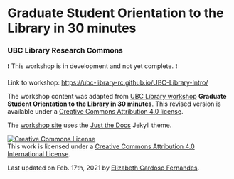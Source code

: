 # Graduate Student Orientation to the Library in 30 minutes
### UBC Library Research Commons

:heavy_exclamation_mark: This workshop is in development and not yet complete. :heavy_exclamation_mark:    

Link to workshop: https://ubc-library-rc.github.io/UBC-Library-Intro/

The workshop content was adapted from [UBC Library workshop](https://libcal.library.ubc.ca/calendar/vancouver?cid=7544&t=g&d=0000-00-00&cal=7544&inc=0) **Graduate Student Orientation to the Library in 30 minutes**. This revised version is available under a [Creative Commons Attribution 4.0 license](https://creativecommons.org/licenses/by/4.0/).

The [workshop site](https://ubc-library-rc.github.io/UBC-Library-Intro/) uses the [Just the Docs](https://github.com/pmarsceill/just-the-docs) Jekyll theme.

<a rel="license" href="http://creativecommons.org/licenses/by/4.0/"><img alt="Creative Commons License" style="border-width:0" src="https://i.creativecommons.org/l/by/4.0/88x31.png" /></a><br />This work is licensed under a <a rel="license" href="http://creativecommons.org/licenses/by/4.0/">Creative Commons Attribution 4.0 International License</a>.

Last updated on Feb. 17th, 2021 by [Elizabeth Cardoso Fernandes](https://elizabethfernandes.ubcarts.ca/).

